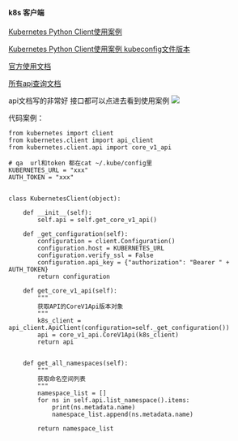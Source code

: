#### k8s 客户端

[Kubernetes Python Client使用案例](https://cloud.tencent.com/developer/article/1717549)

[Kubernetes Python Client使用案例 kubeconfig文件版本](https://www.cnblogs.com/zhangb8042/p/11444756.html)

[官方使用文档](https://github.com/kubernetes-client/python)

[所有api查询文档](https://github.com/kubernetes-client/python/blob/master/kubernetes/README.md)

api文档写的非常好 接口都可以点进去看到使用案例
![](https://files.mdnice.com/user/4251/d7dcb088-3aed-4bac-a722-79c772e2f976.png)

代码案例：
```
from kubernetes import client
from kubernetes.client import api_client
from kubernetes.client.api import core_v1_api

# qa  url和token 都在cat ~/.kube/config里
KUBERNETES_URL = "xxx"
AUTH_TOKEN = "xxx"


class KubernetesClient(object):

    def __init__(self):
        self.api = self.get_core_v1_api()

    def _get_configuration(self):
        configuration = client.Configuration()
        configuration.host = KUBERNETES_URL
        configuration.verify_ssl = False
        configuration.api_key = {"authorization": "Bearer " + AUTH_TOKEN}
        return configuration

    def get_core_v1_api(self):
        """
        获取API的CoreV1Api版本对象
        """
        k8s_client = api_client.ApiClient(configuration=self._get_configuration())
        api = core_v1_api.CoreV1Api(k8s_client)
        return api


    def get_all_namespaces(self):
        """
        获取命名空间列表
        """
        namespace_list = []
        for ns in self.api.list_namespace().items:
            print(ns.metadata.name)
            namespace_list.append(ns.metadata.name)

        return namespace_list
```

